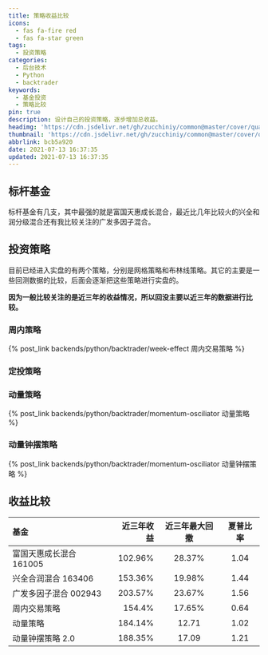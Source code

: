 ```yaml
---
title: 策略收益比较
icons:
  - fas fa-fire red
  - fas fa-star green
tags:
  - 投资策略
categories:
  - 后台技术
  - Python
  - backtrader
keywords:
  - 基金投资
  - 策略比较
pin: true
description: 设计自己的投资策略，逐步增加总收益。
headimg: 'https://cdn.jsdelivr.net/gh/zucchiniy/common@master/cover/quant.jpg'
thumbnail: 'https://cdn.jsdelivr.net/gh/zucchiniy/common@master/cover/quant.jpg'
abbrlink: bcb5a920
date: 2021-07-13 16:37:35
updated: 2021-07-13 16:37:35
---
```


## 标杆基金

标杆基金有几支，其中最强的就是富国天惠成长混合，最近比几年比较火的兴全和润分级混合还有我比较关注的广发多因子混合。

## 投资策略

目前已经进入实盘的有两个策略，分别是网格策略和布林线策略。其它的主要是一些回测数据的比较，后面会逐渐把这些策略进行实盘的。

**因为一般比较关注的是近三年的收益情况，所以回没主要以近三年的数据进行比较。**

### 周内策略

{% post_link backends/python/backtrader/week-effect 周内交易策略 %}

### 定投策略

### 动量策略

{% post_link backends/python/backtrader/momentum-osciliator 动量策略 %}

### 动量钟摆策略

{% post_link backends/python/backtrader/momentum-osciliator 动量钟摆策略 %}

## 收益比较

| 基金                    | 近三年收益 | 近三年最大回撤 | 夏普比率 |
|:------------------------|-----------:|:--------------:|:--------:|
| 富国天惠成长混合 161005 |    102.96% | 28.37%         | 1.04     |
| 兴全合润混合 163406     |    153.36% | 19.98%         | 1.44     |
| 广发多因子混合 002943   |    203.57% | 23.67%         | 1.56     |
| 周内交易策略            |     154.4% | 17.65%         | 0.64     |
| 动量策略                |    184.14% | 12.71          | 1.02     |
| 动量钟摆策略 2.0        |    188.35% | 17.09          | 1.21     |


